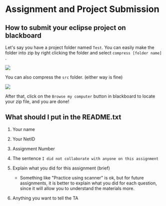# Assignment and Project Submission

## How to submit your eclipse project on blackboard

Let's say you have a project folder named `Test`. You can easily make the folder into zip by right clicking the folder and select `compress [folder name] `.

![](https://github.com/kkao99/CSC-171-Lab-Info/blob/master/submission/test_img.png)

You can also compress the `src` folder. (either way is fine)

![](https://github.com/kkao99/CSC-171-Lab-Info/blob/master/submission/src_img.png)

After that, click on the `Browse my computer` button in blackboard to locate your zip file, and you are done!

## What should I put in the README.txt

1. Your name
2. Your NetID
3. Assignment Number
4. The sentence `I did not collaborate with anyone on this assignment`
5. Explain what you did for this assignment (brief)
    * Something like "Practice using scanner" is ok, but for future assignments, it is better to explain what you did for each question, since it will allow you to understand the materials more.

6. Anything you want to tell the TA
